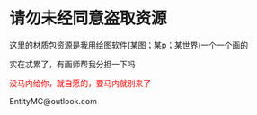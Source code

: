 <h1>请勿未经同意盗取资源</h1>
<p>这里的材质包资源是我用绘图软件(某图；某p；某世界)一个一个画的</p>
<p>实在忒累了，有画师帮我分担一下吗</p>
<p style="color:red">没马内给你，就自愿的，要马内就别来了</p>
<p>EntityMC@outlook.com</p>
